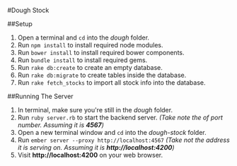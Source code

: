 #Dough Stock

##Setup
1. Open a terminal and `cd` into the _dough_ folder.
2. Run `npm install` to install required node modules.
3. Run `bower install` to install required bower components.
4. Run `bundle install` to install required gems.
5. Run `rake db:create` to create an empty database.
6. Run `rake db:migrate` to create tables inside the database.
7. Run `rake fetch_stocks` to import all stock info into the database.

##Running The Server
1. In terminal, make sure you're still in the _dough_ folder.
2. Run `ruby server.rb` to start the backend server. _(Take note the of port number. Assuming it is **4567**)_
3. Open a new terminal window and `cd` into the _dough-stock_ folder.
4. Run `ember server --proxy http://localhost:4567` _(Take not the address it is serving on. Assuming it is **http://localhost:4200**)_
5. Visit **http://localhost:4200** on your web browser.
